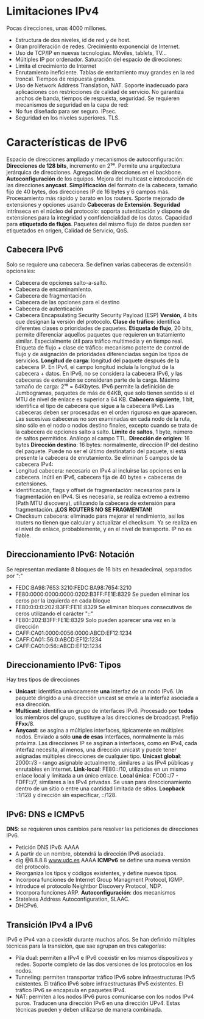 # Limitaciones IPv4
Pocas direcciones, unas 4000 millones.
- Estructura de dos niveles, id de red y de host.
- Gran proliferación de redes. Crecimiento exponencial de Internet.
- Uso de TCP/IP en nuevas tecnologías. Móviles, tablets, TV...
- Múltiples IP por ordenador.
Saturación del espacio de direcciones:
- Limita el crecimiento de Internet
- Enrutamiento ineficiente. Tablas de enritamiento muy grandes en la red troncal. Tiempos de respuesta grandes.
- Uso de Network Address Translation, NAT.
Soporte inadecuado para aplicaciones con restricciones de calidad de servicio. No garantiza anchos de banda, tiempos de respuesta, seguridad.
Se requieren mecanismos de seguridad en la capa de red:
- No fue diseñado para ser seguro. IPsec.
- Seguridad en los niveles superiores. TLS.
# Características de IPv6
Espacio de direcciones ampliado y mecanismos de autoconfiguración: **Direcciones de 128 bits**, incremento en 2⁹⁶. Permite una arquitectura jerárquica de direcciones. Agregación de direcciones en el backbone. **Autoconfiguración** de los equipos. Mejora del multicast e introducción de las direcciones **anycast**.
**Simplificación** del formato de la cabecera, tamaño fijo de 40 bytes, dos direcciones IP de 16 bytes y 6 campos más. Procesamiento más rápido y barato en los routers.
Sporte mejorado de extensiones y opciones usando **Cabeceras de Extensión**.
**Seguridad** intrínseca en el núcleo del protocolo: soporta autenticación y dispone de extensiones para la integridad y confidencialidad de los datos.
Capacidad para **etiquetado de flujos**. Paquetes del mismo flujo de datos pueden ser etiquetados en origen, Calidad de Servicio, QoS.
## Cabecera IPv6
Solo se requiere una cabecera. Se definen varias cabeceras de extensión opcionales:
- Cabecera de opciones salto-a-salto.
- Cabecera de encaminamiento.
- Cabecera de fragmentación
- Cabecera de las opciones para el destino
- Cabecera de autenticación
- Cabecera Encapsulating Security Security Payload (ESP)
**Versión**, 4 bits que designan la versión del protocolo.
**Clase de tráfico**: identifica diferentes clases o prioridades de paquetes.
**Etiqueta de flujo**, 20 bits, permite diferenciar aquellos paquetes que requieren un tratamiento similar. Especialmente útil para tráfico multimedia y en tiempo real. Etiqueta de flujo + clase de tráfico: mecanismo potente de control de flujo y de asignación de prioridades diferenciadas según los tipos de servicios.
**Longitud de carga**: longitud del paquete después de la cabecera IP. En IPv4, el campo longitud incluía la longitud de la cabecera + datos. En IPv6, no se considera la cabecera IPv6, y las cabeceras de extensión se consideran parte de la carga. Máximo tamaño de carga: 2¹⁶ = 64Kbytes. IPv6 permite la definición de Jumbogramas, paquetes de más de 64KB, que solo tienen sentido si el MTU de nivel de enlace es superior a 64 KB.
**Cabecera siguiente**, 1 bit, identifica el tipo de cabecera que sigue a la cabecera IPv6. Las cabeceras deben ser procesadas en el orden riguroso en que aparecen. Las sucesivas cabeceras no son examinadas en cada nodo de la ruta, sino sólo en el nodo o nodos destino finales, excepto cuando se trata de la cabecera de opciones salto a salto.
**Límite de saltos**, 1 byte, número de saltos permitidos. Análogo al campo TTL.
**Dirección de origien**: 16 bytes
**Dirección destino**: 16 bytes: normalmente, dirección IP del destino del paquete. Puede no ser el último destinatario del paquete, si está presente la cabecera de enrutamiento.
Se eliminan 5 campos de la cabecera IPv4:
- Longitud cabecera: necesario en IPv4 al incluirse las opciones en la cabecera. Inútil en IPv6, cabecera fija de 40 bytes + cabeceras de extensiones.
- Identificación, flags y offset de fragmentación: necesarios para la fragmentación en IPv4. Si es necesaria, se realiza extremo a extremo (Path MTU discovery), utilizando la cabecera de extensión para fragmentación. **¡LOS ROUTERS NO SE FRAGMENTAN!**
- Checksum cabecera: eliminado para mejorar el rendimiento, así los routers no tienen que calcular y actualizar el checksum. Ya se realiza en el nivel de enlace, probablemente, y en el nivel de transporte. IP no es fiable.
## Direccionamiento IPv6: Notación
Se representan mediante 8 bloques de 16 bits en hexadecimal, separados por ":"
- FEDC:BA98:7653:3210:FEDC:BA98:7654:3210
- FE80:0000:0000:0000:0202:B3FF:FE1E:8329
Se pueden eliminar los ceros por la izquierda en cada bloque
- FE80:0:0:0:202:B3FF:FE1E:8329
Se eliminan bloques consecutivos de ceros utilizando el carácter "::"
- FE80::202:B3FF:FE1E:8329
Solo pueden aparecer una vez en la dirección
- CAFF:CA01:0000:0056:0000:ABCD:EF12:1234
- CAFF:CA01::56:0:ABCD:EF12:1234
- CAFF:CA01:0:56::ABCD:EF12:1234
## Direccionamiento IPv6: Tipos
Hay tres tipos de direcciones
- **Unicast**: identifica unívocamente **una** interfaz de un nodo IPv6. Un paquete dirigido a una dirección unicast se envía a la interfaz asociada a esa dirección.
- **Multicast**: identifica un grupo de interfaces IPv6. Procesado por **todos** los miembros del grupo, sustituye a las direcciones de broadcast. Prefijo **FFxx**/8.
- **Anycast**: se asgina a múltiples interfaces, típicamente en múltiples nodos. Enviado a sólo **una de esas** interfaces, normalmente la más próxima.
Las direcciones IP se asginan a interfaces, como en IPv4, cada interfaz necesita, al menos, una dirección unicast y puede tener asignadas múltiples direcciones de cualquier tipo.
**Unicast global**: 2000::/3 - rango asignable actualmente, similares a las IPv4 públicas y enrutables en Internet.
**Link-local**: FE80::/10, utilizadas en un mismo enlace local y limitada a un único enlace.
**Local única**: FC00::/7 - FDFF::/7, similares a las IPv4 privadas. Se usan para direccionamiento dentro de un sitio o entre una cantidad limitada de sitios.
**Loopback** ::1/128 y dirección sin especificar, ::/128.
## IPv6: DNS e ICMPv5
**DNS**: se requieren unos cambios para resolver las peticiones de direcciones IPv6.
- Petición DNS IPv6: AAAA
- A partir de un nombre, obtendrá la dirección IPv6 asociada.
- dig @8.8.8.8 www.udc.es AAAA
**ICMPv6** se define una nueva versión del protocolo.
- Reorganiza los tipos y códigos existentes, y define nuevos tipos.
- Incorpora funciones de Internet Group Managment Protocol, IGMP.
- Introduce el protocolo Neightbor Discovery Protocol, NDP.
- Incorpora funciones ARP.
**Autoconfiguración**: dos mecanismos
- Stateless Address Autoconfiguration, SLAAC.
- DHCPv6.
## Transición IPv4 a IPv6
IPv6 e IPv4 van a coexistir durante muchos años.
Se han definido múltiples técnicas para la transición, que sae agrupan en tres categorías:
- Pila dual: permiten a IPv4 e IPv6 coexistir en los mismos dispositivos y redes. Soporte completo de las dos versiones de los protocolos en los nodos.
- Tunneling: permiten transportar tráfico IPv6 sobre infraestructuras IPv5 existentes. El tráfico IPv6 sobre infraestructuras IPv5 existentes. El tráfico IPv6 se encapsula en paquetes IPv4.
- NAT: permiten a los nodos IPv6 puros comunicarse con los nodos IPv4 puros. Traducen una dirección IPv6 en una dirección UPv4.
Estas técnicas pueden y deben utilizarse de manera combinada.
